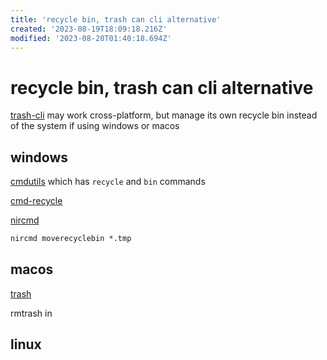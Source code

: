 ```yaml
---
title: 'recycle bin, trash can cli alternative'
created: '2023-08-19T18:09:18.216Z'
modified: '2023-08-20T01:40:18.694Z'
---
```


# recycle bin, trash can cli alternative

[trash-cli](https://github.com/sindresorhus/trash-cli) may work cross-platform, but manage its own recycle bin instead of the system if using windows or macos

## windows

[cmdutils](http://www.maddogsw.com/cmdutils/) which has `recycle` and `bin` commands

[cmd-recycle](https://github.com/kizzx2/cmd-recycle/)

[nircmd](http://www.nirsoft.net/utils/nircmd.html)

```cmd
nircmd moverecyclebin *.tmp
```

## macos

[trash](https://hasseg.org/trash/)

rmtrash in 

## linux
